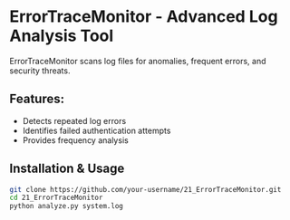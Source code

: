 # ErrorTraceMonitor - Advanced Log Analysis Tool  

ErrorTraceMonitor scans log files for anomalies, frequent errors, and security threats.

## Features:
- Detects repeated log errors  
- Identifies failed authentication attempts  
- Provides frequency analysis  

## Installation & Usage  
```bash
git clone https://github.com/your-username/21_ErrorTraceMonitor.git  
cd 21_ErrorTraceMonitor  
python analyze.py system.log  
